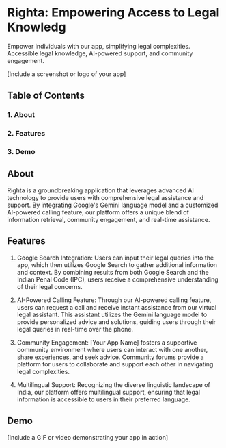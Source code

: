 # Righta: Empowering Access to Legal Knowledg
Empower individuals with our app, simplifying legal complexities. Accessible legal knowledge, AI-powered support, and community engagement.

[Include a screenshot or logo of your app]

## Table of Contents
### 1. About
### 2. Features
### 3. Demo


## About
Righta is a groundbreaking application that leverages advanced AI technology to provide users with comprehensive legal assistance and support. By integrating Google's Gemini language model and a customized AI-powered calling feature, our platform offers a unique blend of information retrieval, community engagement, and real-time assistance.

## Features
1. Google Search Integration: Users can input their legal queries into the app, which then utilizes Google Search to gather additional information and context. By combining results from both Google Search and the Indian Penal Code (IPC), users receive a comprehensive understanding of their legal concerns.

2. AI-Powered Calling Feature: Through our AI-powered calling feature, users can request a call and receive instant assistance from our virtual legal assistant. This assistant utilizes the Gemini language model to provide personalized advice and solutions, guiding users through their legal queries in real-time over the phone.

3. Community Engagement: [Your App Name] fosters a supportive community environment where users can interact with one another, share experiences, and seek advice. Community forums provide a platform for users to collaborate and support each other in navigating legal complexities.

4. Multilingual Support: Recognizing the diverse linguistic landscape of India, our platform offers multilingual support, ensuring that legal information is accessible to users in their preferred language.

## Demo
[Include a GIF or video demonstrating your app in action]

